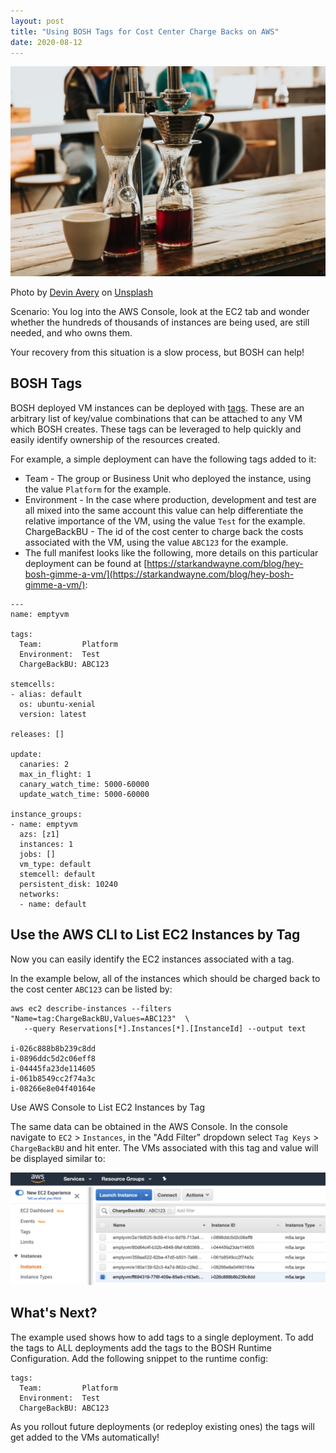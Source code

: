 ```yaml
---
layout: post
title: "Using BOSH Tags for Cost Center Charge Backs on AWS"
date: 2020-08-12
---
```


![beaver](https://raw.githubusercontent.com/cweibel/ghost_blog_pics/master/devin-avery-B3u-SJbCy0U-unsplash-2.jpg)

Photo by [Devin Avery](https://unsplash.com/@devintavery?utm_source=unsplash&utm_medium=referral&utm_content=creditCopyText) on [Unsplash](https://unsplash.com/s/photos/filter?utm_source=unsplash&utm_medium=referral&utm_content=creditCopyText)


Scenario: You log into the AWS Console, look at the EC2 tab and wonder whether the hundreds of thousands of instances are being used, are still needed, and who owns them.

Your recovery from this situation is a slow process, but BOSH can help!

## BOSH Tags

BOSH deployed VM instances can be deployed with [tags](https://bosh.io/docs/manifest-v2/#tags). These are an arbitrary list of key/value combinations that can be attached to any VM which BOSH creates. These tags can be leveraged to help quickly and easily identify ownership of the resources created.

For example, a simple deployment can have the following tags added to it:

 - Team - The group or Business Unit who deployed the instance, using the value `Platform` for the example.
 - Environment - In the case where production, development and test are all mixed into the same account this value can help differentiate the relative importance of the VM, using the value `Test` for the example.
ChargeBackBU - The id of the cost center to charge back the costs associated with the VM, using the value `ABC123` for the example.
 - The full manifest looks like the following, more details on this particular deployment can be found at [https://starkandwayne.com/blog/hey-bosh-gimme-a-vm/](https://starkandwayne.com/blog/hey-bosh-gimme-a-vm/):

```
---
name: emptyvm

tags:
  Team:         Platform
  Environment:  Test
  ChargeBackBU: ABC123

stemcells:
- alias: default
  os: ubuntu-xenial
  version: latest

releases: []

update:
  canaries: 2
  max_in_flight: 1
  canary_watch_time: 5000-60000
  update_watch_time: 5000-60000

instance_groups:
- name: emptyvm
  azs: [z1]
  instances: 1
  jobs: []
  vm_type: default
  stemcell: default
  persistent_disk: 10240
  networks:
  - name: default
```


## Use the AWS CLI to List EC2 Instances by Tag

Now you can easily identify the EC2 instances associated with a tag.

In the example below, all of the instances which should be charged back to the cost center `ABC123` can be listed by:

```
aws ec2 describe-instances --filters "Name=tag:ChargeBackBU,Values=ABC123"  \
   --query Reservations[*].Instances[*].[InstanceId] --output text

i-026c888b8b239c8dd
i-0896ddc5d2c06eff8
i-04445fa23de114605
i-061b8549cc2f74a3c
i-08266e8e04f40164e
```

Use AWS Console to List EC2 Instances by Tag

The same data can be obtained in the AWS Console. In the console navigate to `EC2` > `Instances`, in the "Add Filter" dropdown select `Tag Keys` > `ChargeBackBU` and hit enter. The VMs associated with this tag and value will be displayed similar to:

![chargeback](https://github.com/cweibel/ghost_blog_pics/blob/master/chargeback.png?raw=true?chargeback.png)

## What's Next?

The example used shows how to add tags to a single deployment. To add the tags to ALL deployments add the tags to the BOSH Runtime Configuration. Add the following snippet to the runtime config:

```
tags:
  Team:         Platform
  Environment:  Test
  ChargeBackBU: ABC123
```

As you rollout future deployments (or redeploy existing ones) the tags will get added to the VMs automatically!